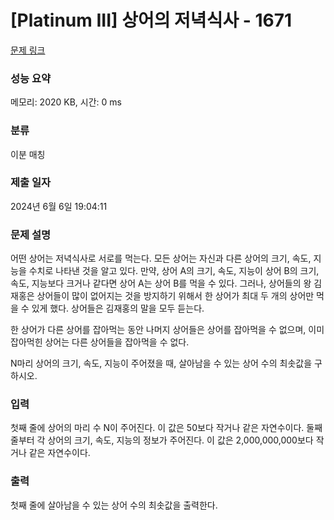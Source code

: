 # [Platinum III] 상어의 저녁식사 - 1671 

[문제 링크](https://www.acmicpc.net/problem/1671) 

### 성능 요약

메모리: 2020 KB, 시간: 0 ms

### 분류

이분 매칭

### 제출 일자

2024년 6월 6일 19:04:11

### 문제 설명

<p>어떤 상어는 저녁식사로 서로를 먹는다. 모든 상어는 자신과 다른 상어의 크기, 속도, 지능을 수치로 나타낸 것을 알고 있다. 만약, 상어 A의 크기, 속도, 지능이 상어 B의 크기, 속도, 지능보다 크거나 같다면 상어 A는 상어 B를 먹을 수 있다. 그러나, 상어들의 왕 김재홍은 상어들이 많이 없어지는 것을 방지하기 위해서 한 상어가 최대 두 개의 상어만 먹을 수 있게 했다. 상어들은 김재홍의 말을 모두 듣는다.</p>

<p>한 상어가 다른 상어를 잡아먹는 동안 나머지 상어들은 상어를 잡아먹을 수 없으며, 이미 잡아먹힌 상어는 다른 상어들을 잡아먹을 수 없다.</p>

<p>N마리 상어의 크기, 속도, 지능이 주어졌을 때, 살아남을 수 있는 상어 수의 최솟값을 구하시오.</p>

### 입력 

 <p>첫째 줄에 상어의 마리 수 N이 주어진다. 이 값은 50보다 작거나 같은 자연수이다. 둘째 줄부터 각 상어의 크기, 속도, 지능의 정보가 주어진다. 이 값은 2,000,000,000보다 작거나 같은 자연수이다.</p>

### 출력 

 <p>첫째 줄에 살아남을 수 있는 상어 수의 최솟값을 출력한다.</p>

